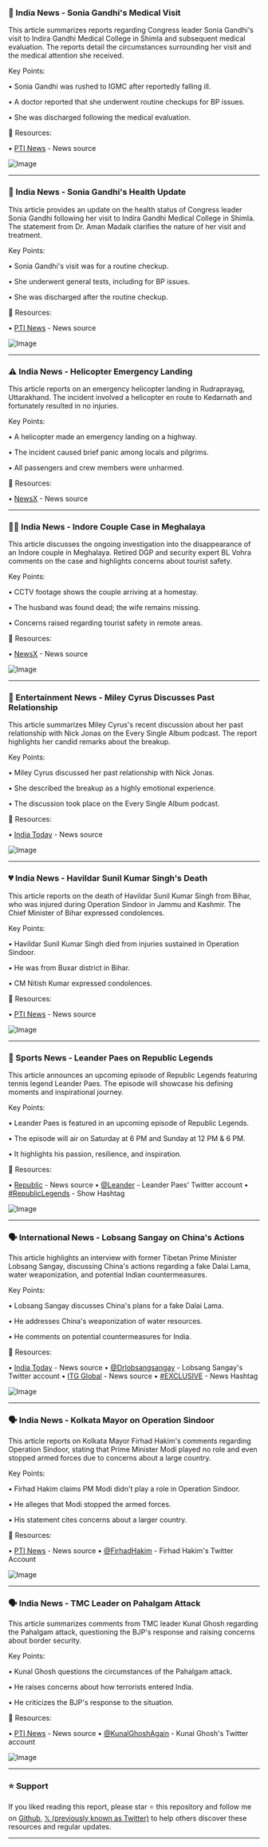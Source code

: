 ### 📰 India News - Sonia Gandhi's Medical Visit

This article summarizes reports regarding Congress leader Sonia Gandhi's visit to Indira Gandhi Medical College in Shimla and subsequent medical evaluation.  The reports detail the circumstances surrounding her visit and the medical attention she received.

Key Points:

• Sonia Gandhi was rushed to IGMC after reportedly falling ill.

•  A doctor reported that she underwent routine checkups for BP issues.

•  She was discharged following the medical evaluation.


🔗 Resources:

• [PTI News](https://x.com/PTI_News) - News source


![Image](https://pbs.twimg.com/amplify_video_thumb/1931337572330127360/img/8DzwfcX5Hqflz1Pm.jpg)

---
### 📰 India News - Sonia Gandhi's Health Update

This article provides an update on the health status of Congress leader Sonia Gandhi following her visit to Indira Gandhi Medical College in Shimla.  The statement from Dr. Aman Madaik clarifies the nature of her visit and treatment.

Key Points:

• Sonia Gandhi's visit was for a routine checkup.

•  She underwent general tests, including for BP issues.

•  She was discharged after the routine checkup.


🔗 Resources:

• [PTI News](https://x.com/PTI_News/status/1931341051404673521) - News source


![Image](https://pbs.twimg.com/amplify_video_thumb/1931340759539879936/img/ay-wCbU_aBxK-Z77.jpg)

---
### ⚠️ India News - Helicopter Emergency Landing

This article reports on an emergency helicopter landing in Rudraprayag, Uttarakhand.  The incident involved a helicopter en route to Kedarnath and fortunately resulted in no injuries.

Key Points:

• A helicopter made an emergency landing on a highway.

• The incident caused brief panic among locals and pilgrims.

• All passengers and crew members were unharmed.


🔗 Resources:

• [NewsX](https://x.com/NewsX/status/1931340794100629533) - News source


---
### 🕵️‍♀️ India News - Indore Couple Case in Meghalaya

This article discusses the ongoing investigation into the disappearance of an Indore couple in Meghalaya.  Retired DGP and security expert BL Vohra comments on the case and highlights concerns about tourist safety.

Key Points:

• CCTV footage shows the couple arriving at a homestay.

•  The husband was found dead; the wife remains missing.

•  Concerns raised regarding tourist safety in remote areas.


🔗 Resources:

• [NewsX](https://x.com/NewsX/status/1931340606149968256) - News source


![Image](https://pbs.twimg.com/amplify_video_thumb/1931339858913701889/img/PvlKbEfmG9QV9QNP.jpg)

---
### 🎤 Entertainment News - Miley Cyrus Discusses Past Relationship

This article summarizes Miley Cyrus's recent discussion about her past relationship with Nick Jonas on the Every Single Album podcast. The report highlights her candid remarks about the breakup.

Key Points:

• Miley Cyrus discussed her past relationship with Nick Jonas.

•  She described the breakup as a highly emotional experience.

• The discussion took place on the Every Single Album podcast.


🔗 Resources:

• [India Today](https://x.com/IndiaToday/status/1931331749231120406) - News source


![Image](https://pbs.twimg.com/media/Gs1399baIAAw6u8?format=jpg&name=small)

---
### 💔 India News - Havildar Sunil Kumar Singh's Death

This article reports on the death of Havildar Sunil Kumar Singh from Bihar, who was injured during Operation Sindoor in Jammu and Kashmir.  The Chief Minister of Bihar expressed condolences.

Key Points:

• Havildar Sunil Kumar Singh died from injuries sustained in Operation Sindoor.

•  He was from Buxar district in Bihar.

•  CM Nitish Kumar expressed condolences.


🔗 Resources:

• [PTI News](https://x.com/PTI_News/status/1931327557749834081) - News source


![Image](https://pbs.twimg.com/media/Gs1z3RhaIAAxpsx?format=png&name=small)

---
### 🎾 Sports News - Leander Paes on Republic Legends

This article announces an upcoming episode of Republic Legends featuring tennis legend Leander Paes.  The episode will showcase his defining moments and inspirational journey.

Key Points:

• Leander Paes is featured in an upcoming episode of Republic Legends.

•  The episode will air on Saturday at 6 PM and Sunday at 12 PM & 6 PM.

•  It highlights his passion, resilience, and inspiration.


🔗 Resources:

• [Republic](https://x.com/republic/status/1931327073991147971) - News source
• [@Leander](https://x.com/Leander) - Leander Paes' Twitter account
• [#RepublicLegends](https://x.com/hashtag/RepublicLegends?src=hashtag_click) - Show Hashtag


![Image](https://pbs.twimg.com/amplify_video_thumb/1931325891231236096/img/wuA7A9uyj1PJAS3w.jpg)

---
### 🗣️ International News - Lobsang Sangay on China's Actions

This article highlights an interview with former Tibetan Prime Minister Lobsang Sangay, discussing China's actions regarding a fake Dalai Lama, water weaponization, and potential Indian countermeasures.

Key Points:

• Lobsang Sangay discusses China's plans for a fake Dalai Lama.

•  He addresses China's weaponization of water resources.

•  He comments on potential countermeasures for India.


🔗 Resources:

• [India Today](https://x.com/IndiaToday) - News source
• [@Drlobsangsangay](https://x.com/Drlobsangsangay) - Lobsang Sangay's Twitter account
• [ITG Global](https://x.com/ITGGlobal/status/1931320207223763286) - News source
• [#EXCLUSIVE](https://x.com/hashtag/EXCLUSIVE?src=hashtag_click) -  News Hashtag


![Image](https://pbs.twimg.com/amplify_video_thumb/1931319169271967744/img/FfDpDMnzRQOldR_3.jpg)

---
### 🗣️ India News - Kolkata Mayor on Operation Sindoor

This article reports on Kolkata Mayor Firhad Hakim's comments regarding Operation Sindoor, stating that Prime Minister Modi played no role and even stopped armed forces due to concerns about a large country.


Key Points:

• Firhad Hakim claims PM Modi didn't play a role in Operation Sindoor.

•  He alleges that Modi stopped the armed forces.

•  His statement cites concerns about a larger country.


🔗 Resources:

• [PTI News](https://x.com/PTI_News/status/1931317801039565293) - News source
• [@FirhadHakim](https://x.com/FirhadHakim) - Firhad Hakim's Twitter Account


![Image](https://pbs.twimg.com/amplify_video_thumb/1931317683796279297/img/zNpsaBU2yXp8PXqD.jpg)

---
### 🗣️ India News - TMC Leader on Pahalgam Attack

This article summarizes comments from TMC leader Kunal Ghosh regarding the Pahalgam attack, questioning the BJP's response and raising concerns about border security.

Key Points:

• Kunal Ghosh questions the circumstances of the Pahalgam attack.

•  He raises concerns about how terrorists entered India.

•  He criticizes the BJP's response to the situation.


🔗 Resources:

• [PTI News](https://x.com/PTI_News/status/1931311913205748124) - News source
• [@KunalGhoshAgain](https://x.com/KunalGhoshAgain) - Kunal Ghosh's Twitter account


![Image](https://pbs.twimg.com/amplify_video_thumb/1931311421675249664/img/iL6-JbB4cjG-mf3w.jpg)


---

### ⭐️ Support

If you liked reading this report, please star ⭐️ this repository and follow me on [Github](https://github.com/Drix10), [𝕏 (previously known as Twitter)](https://x.com/DRIX_10_) to help others discover these resources and regular updates.

---